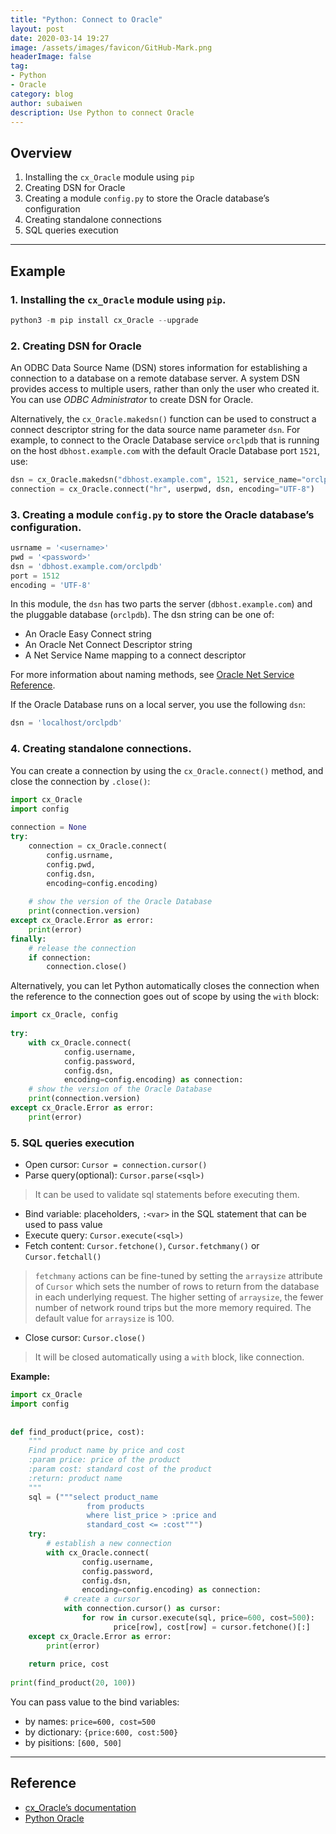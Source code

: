 ```yaml
---
title: "Python: Connect to Oracle"
layout: post
date: 2020-03-14 19:27
image: /assets/images/favicon/GitHub-Mark.png
headerImage: false
tag:
- Python
- Oracle
category: blog
author: subaiwen
description: Use Python to connect Oracle
---
```


## Overview

1. Installing the `cx_Oracle` module using `pip`
2. Creating DSN for Oracle
3. Creating a module `config.py` to store the Oracle database’s configuration
4. Creating standalone connections
5. SQL queries execution

---

## Example
### 1. Installing the `cx_Oracle` module using `pip`.
```python
python3 -m pip install cx_Oracle --upgrade
```

### 2. Creating DSN for Oracle
An ODBC Data Source Name (DSN) stores information for establishing a connection to a database on a remote database server. A system DSN provides access to multiple users, rather than only the user who created it. You can use *ODBC Administrator* to create DSN for Oracle.

Alternatively, the `cx_Oracle.makedsn()` function can be used to construct a connect descriptor string for the data source name parameter `dsn`. For example, to connect to the Oracle Database service `orclpdb` that is running on the host `dbhost.example.com` with the default Oracle Database port `1521`, use:

```python
dsn = cx_Oracle.makedsn("dbhost.example.com", 1521, service_name="orclpdb")
connection = cx_Oracle.connect("hr", userpwd, dsn, encoding="UTF-8")
```

### 3. Creating a module `config.py` to store the Oracle database’s configuration.

```python
usrname = '<username>'
pwd = '<password>'
dsn = 'dbhost.example.com/orclpdb'
port = 1512
encoding = 'UTF-8'
```

In this module, the `dsn` has two parts the server (`dbhost.example.com`) and the pluggable database (`orclpdb`). The dsn string can be one of:

- An Oracle Easy Connect string
- An Oracle Net Connect Descriptor string
- A Net Service Name mapping to a connect descriptor

For more information about naming methods, see [Oracle Net Service Reference](https://docs.oracle.com/en/database/oracle/oracle-database/19/netag/configuring-naming-methods.html#GUID-E5358DEA-D619-4B7B-A799-3D2F802500F1).

If the Oracle Database runs on a local server, you use the following `dsn`:

```python
dsn = 'localhost/orclpdb'
```

### 4. Creating standalone connections.
You can create a connection by using the `cx_Oracle.connect()` method, and close the connection by `.close()`:

```python
import cx_Oracle
import config
 
connection = None
try:
    connection = cx_Oracle.connect(
        config.usrname,
        config.pwd,
        config.dsn,
        encoding=config.encoding)
 
    # show the version of the Oracle Database
    print(connection.version)
except cx_Oracle.Error as error:
    print(error)
finally:
    # release the connection
    if connection:
        connection.close()
```

Alternatively, you can let Python automatically closes the connection when the reference to the connection goes out of scope by using the `with` block:

```python
import cx_Oracle, config
 
try:
    with cx_Oracle.connect(
            config.username,
            config.password,
            config.dsn,
            encoding=config.encoding) as connection:
    # show the version of the Oracle Database
    print(connection.version)
except cx_Oracle.Error as error:
    print(error)
```

### 5. SQL queries execution
- Open cursor: `Cursor = connection.cursor()`
- Parse query(optional): `Cursor.parse(<sql>)`

> It can be used to validate sql statements before executing them. 
 

- Bind variable: placeholders, `:<var>` in the SQL statement that can be used to pass value
- Execute query: `Cursor.execute(<sql>)`
- Fetch content: `Cursor.fetchone()`, `Cursor.fetchmany()` or `Cursor.fetchall()`

> `fetchmany` actions can be fine-tuned by setting the `arraysize` attribute of `Cursor` which sets the number of rows to return from the database in each underlying request. The higher setting of `arraysize`, the fewer number of network round trips but the more memory required. The default value for `arraysize` is 100.

- Close cursor: `Cursor.close()`

> It will be closed automatically using a `with` block, like connection.

**Example:**

```python
import cx_Oracle
import config
 
 
def find_product(price, cost):
    """
    Find product name by price and cost
    :param price: price of the product
    :param cost: standard cost of the product
    :return: product name
    """
    sql = ("""select product_name 
    			 from products
	    		 where list_price > :price and
    		 	 standard_cost <= :cost""")
    try:
        # establish a new connection
        with cx_Oracle.connect(
                config.username,
                config.password,
                config.dsn,
                encoding=config.encoding) as connection:
            # create a cursor
            with connection.cursor() as cursor:
                for row in cursor.execute(sql, price=600, cost=500):
            	       price[row], cost[row] = cursor.fetchone()[:]
    except cx_Oracle.Error as error:
        print(error)
 
    return price, cost 
  
print(find_product(20, 100))
```
You can pass value to the bind variables:

- by names: `price=600, cost=500`
- by dictionary: `{price:600, cost:500}`
- by pisitions: `[600, 500]`

---
## Reference
- [cx_Oracle’s documentation](https://cx-oracle.readthedocs.io/en/latest/)
- [Python Oracle](https://www.oracletutorial.com/python-oracle/)
